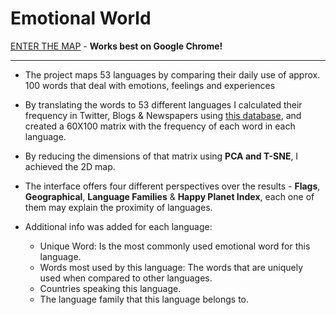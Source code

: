 # Emotional World

[ENTER THE MAP](https://alonyaar.github.io/Emotional-World) - **Works best on Google Chrome!**

---

- The project maps 53 languages by comparing their daily use of approx. 100 words
  that deal with emotions, feelings and experiences

- By translating the words to 53 different languages I calculated their frequency in
  Twitter, Blogs & Newspapers using [this database](http://worldlex.lexique.org/),
  and created a 60X100 matrix with the frequency of each word in each language.

- By reducing the dimensions of that matrix using **PCA and T-SNE**, I achieved the
  2D map.

- The interface offers four different perspectives over the results - **Flags**, **Geographical**, **Language Families** & **Happy Planet Index**, each one of them
  may explain the proximity of languages.

- Additional info was added for each language:
  - Unique Word: Is the most commonly used emotional word for this language.
  - Words most used by this language: The words that are uniquely used when compared to other languages.
  - Countries speaking this language.
  - The language family that this language belongs to.

